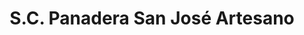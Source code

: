 ---
title: "S.C. Panadera San José Artesano"
url: /peal-de-becerro/s-c-panadera-san-jose-artesano/
shop: panadería
---